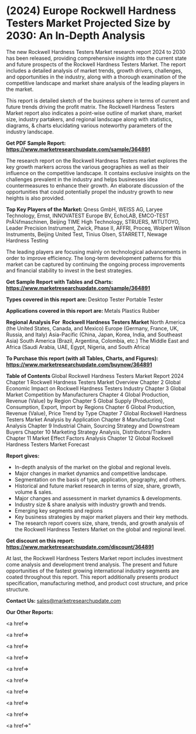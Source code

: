 # (2024) Europe Rockwell Hardness Testers Market Projected Size by 2030: An In-Depth Analysis

The new Rockwell Hardness Testers Market research report 2024 to 2030 has been released, providing comprehensive insights into the current state and future prospects of the Rockwell Hardness Testers Market. The report includes a detailed analysis of market trends, growth drivers, challenges, and opportunities in the industry, along with a thorough examination of the competitive landscape and market share analysis of the leading players in the market.

This report is detailed sketch of the business sphere in terms of current and future trends driving the profit matrix. The Rockwell Hardness Testers Market report also indicates a point-wise outline of market share, market size, industry partakers, and regional landscape along with statistics, diagrams, &amp; charts elucidating various noteworthy parameters of the industry landscape.

<strong><b>Get PDF Sample Report: <a href=https://www.marketresearchupdate.com/sample/364891>https://www.marketresearchupdate.com/sample/364891</a></b></strong>

The research report on the Rockwell Hardness Testers market explores the key growth markers across the various geographies as well as their influence on the competitive landscape. It contains exclusive insights on the challenges prevalent in the industry and helps businesses idea countermeasures to enhance their growth. An elaborate discussion of the opportunities that could potentially propel the industry growth to new heights is also provided.

<strong><b>Top Key Players of the Market:
</b></strong>Qness GmbH, WEISS AG, Laryee Technology, Ernst, INNOVATEST Europe BV, EchoLAB, EMCO-TEST PrÃ¼fmaschinen, Beijing TIME High Technology, STRUERS, MITUTOYO, Leader Precision Instrument, Zwick, Phase II, AFFRI, Proceq, Wolpert Wilson Instruments, Beijing United Test, Tinius Olsen, STARRETT, Newage Hardness Testing<strong><b>
</b></strong>

The leading players are focusing mainly on technological advancements in order to improve efficiency. The long-term development patterns for this market can be captured by continuing the ongoing process improvements and financial stability to invest in the best strategies.

<strong><b>Get Sample Report with Tables and Charts: <a href=https://www.marketresearchupdate.com/sample/364891>https://www.marketresearchupdate.com/sample/364891</a></b></strong>

<strong><b>Types covered in this report are:
</b></strong>Desktop Tester
Portable Tester<strong><b>
</b></strong>

<strong><b>Applications covered in this report are:
</b></strong>Metals
Plastics
Rubber<strong><b>
</b></strong>

<strong><b>Regional Analysis For  Rockwell Hardness Testers Market</b></strong><strong><b>
</b></strong>North America (the United States, Canada, and Mexico)
Europe (Germany, France, UK, Russia, and Italy)
Asia-Pacific (China, Japan, Korea, India, and Southeast Asia)
South America (Brazil, Argentina, Colombia, etc.)
The Middle East and Africa (Saudi Arabia, UAE, Egypt, Nigeria, and South Africa)

<strong><b>To Purchase this report (with all Tables, Charts, and Figures): <a href=https://www.marketresearchupdate.com/buynow/364891>https://www.marketresearchupdate.com/buynow/364891</a></b></strong>

<strong><b>Table of Contents</b></strong><strong><b>
</b></strong>Global Rockwell Hardness Testers Market Report 2024
Chapter 1 Rockwell Hardness Testers Market Overview
Chapter 2 Global Economic Impact on Rockwell Hardness Testers Industry
Chapter 3 Global Market Competition by Manufacturers
Chapter 4 Global Production, Revenue (Value) by Region
Chapter 5 Global Supply (Production), Consumption, Export, Import by Regions
Chapter 6 Global Production, Revenue (Value), Price Trend by Type
Chapter 7 Global Rockwell Hardness Testers Market Analysis by Application
Chapter 8 Manufacturing Cost Analysis
Chapter 9 Industrial Chain, Sourcing Strategy and Downstream Buyers
Chapter 10 Marketing Strategy Analysis, Distributors/Traders
Chapter 11 Market Effect Factors Analysis
Chapter 12 Global Rockwell Hardness Testers Market Forecast

<strong><b>Report gives:</b></strong>

- In-depth analysis of the market on the global and regional levels.
- Major changes in market dynamics and competitive landscape.
- Segmentation on the basis of type, application, geography, and others.
- Historical and future market research in terms of size, share, growth, volume &amp; sales.
- Major changes and assessment in market dynamics &amp; developments.
- Industry size &amp; share analysis with industry growth and trends.
- Emerging key segments and regions
- Key business strategies by major market players and their key methods.
- The research report covers size, share, trends, and growth analysis of the Rockwell Hardness Testers Market on the global and regional level.

<strong><b>Get discount on this report: <a href=https://www.marketresearchupdate.com/discount/364891>https://www.marketresearchupdate.com/discount/364891</a></b></strong>

At last, the Rockwell Hardness Testers Market report includes investment come analysis and development trend analysis. The present and future opportunities of the fastest growing international industry segments are coated throughout this report. This report additionally presents product specification, manufacturing method, and product cost structure, and price structure.

<strong><b>Contact Us:
</b></strong>sales@marketresearchupdate.com

<strong>Our Other Reports:</strong>

<a href=></a>

<a href=></a>

<a href=></a>

<a href=></a>

<a href=></a>

<a href=></a>

<a href=></a>

<a href=></a>

<a href=></a>

<a href=></a>"
